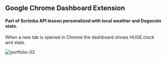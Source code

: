 ## Google Chrome Dashboard Extension

#### Part of Scrimba API lesson personalized with local weather and Dogecoin stats.

When a new tab is opened in Chrome the dashboard shows HUGE clock and stats.


![portfolio-02](https://user-images.githubusercontent.com/59474291/150695375-d4a5ec79-0a26-4367-bdfd-046476ed143f.png)
